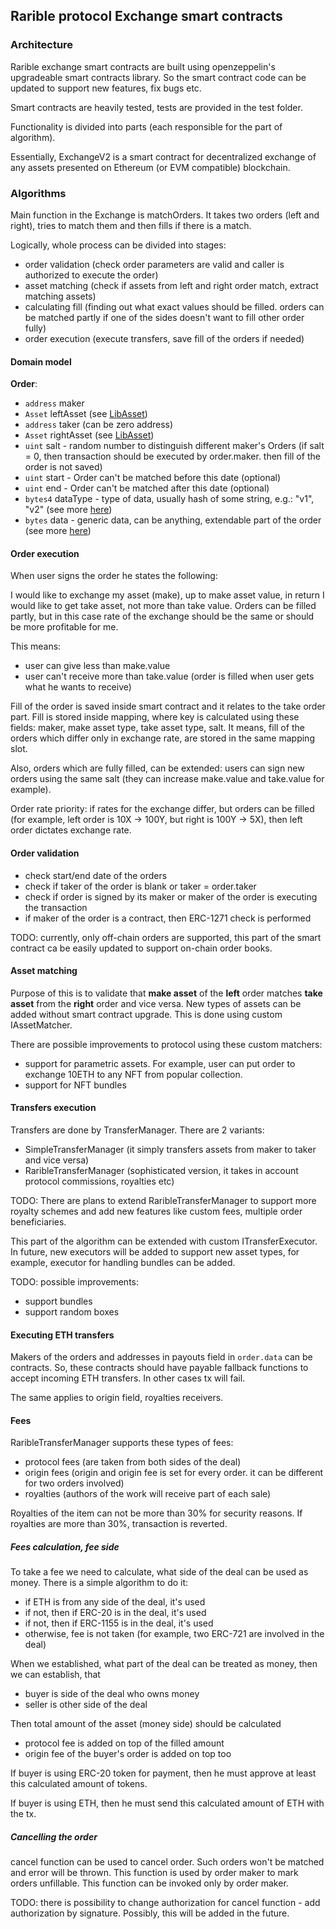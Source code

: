 ## Rarible protocol Exchange smart contracts

### Architecture

Rarible exchange smart contracts are built using openzeppelin's upgradeable smart contracts library. So the smart contract code can be updated to support new features, fix bugs etc.

Smart contracts are heavily tested, tests are provided in the test folder.

Functionality is divided into parts (each responsible for the part of algorithm).

Essentially, ExchangeV2 is a smart contract for decentralized exchange of any assets presented on Ethereum (or EVM compatible) blockchain.

### Algorithms

Main function in the Exchange is matchOrders. It takes two orders (left and right), tries to match them and then fills if there is a match.

Logically, whole process can be divided into stages:

- order validation (check order parameters are valid and caller is authorized to execute the order)
- asset matching (check if assets from left and right order match, extract matching assets)
- calculating fill (finding out what exact values should be filled. orders can be matched partly if one of the sides doesn't want to fill other order fully)
- order execution (execute transfers, save fill of the orders if needed)

#### Domain model

**Order**:

- `address` maker
- `Asset` leftAsset (see [LibAsset](../asset/contracts/LibAsset.md))
- `address` taker (can be zero address)
- `Asset` rightAsset (see [LibAsset](../asset/contracts/LibAsset.md))
- `uint` salt - random number to distinguish different maker's Orders (if salt = 0, then transaction should be executed by order.maker. then fill of the order is not saved)
- `uint` start - Order can't be matched before this date (optional)
- `uint` end - Order can't be matched after this date (optional)
- `bytes4` dataType - type of data, usually hash of some string, e.g.: "v1", "v2" (see more [here](./contracts/LibOrderData.md))
- `bytes` data - generic data, can be anything, extendable part of the order (see more [here](./contracts/LibOrderData.md))

#### Order execution

When user signs the order he states the following: 

I would like to exchange my asset (make), up to make asset value, in return I would like to get take asset, not more than take value. Orders can be filled partly, but in this case rate of the exchange should be the same or should be more profitable for me.

This means:
- user can give less than make.value
- user can't receive more than take.value (order is filled when user gets what he wants to receive)

Fill of the order is saved inside smart contract and it relates to the take order part. Fill is stored inside mapping, where key is calculated using these fields: maker, make asset type, take asset type, salt. It means, fill of the orders which differ only in exchange rate, are stored in the same mapping slot.

Also, orders which are fully filled, can be extended: users can sign new orders using the same salt (they can increase make.value and take.value for example).

Order rate priority: if rates for the exchange differ, but orders can be filled (for example, left order is 10X -> 100Y, but right is 100Y -> 5X), then left order dictates exchange rate. 

#### Order validation

- check start/end date of the orders
- check if taker of the order is blank or taker = order.taker
- check if order is signed by its maker or maker of the order is executing the transaction
- if maker of the order is a contract, then ERC-1271 check is performed

TODO: currently, only off-chain orders are supported, this part of the smart contract ca be easily updated to support on-chain order books.

#### Asset matching

Purpose of this is to validate that **make asset** of the **left** order matches **take asset** from the **right** order and vice versa.
New types of assets can be added without smart contract upgrade. This is done using custom IAssetMatcher.

There are possible improvements to protocol using these custom matchers:

- support for parametric assets. For example, user can put order to exchange 10ETH to any NFT from popular collection.
- support for NFT bundles

#### Transfers execution

Transfers are done by TransferManager. There are 2 variants:

- SimpleTransferManager (it simply transfers assets from maker to taker and vice versa)
- RaribleTransferManager (sophisticated version, it takes in account protocol commissions, royalties etc)

TODO: There are plans to extend RaribleTransferManager to support more royalty schemes and add new features like custom fees, multiple order beneficiaries.

This part of the algorithm can be extended with custom ITransferExecutor. In future, new executors will be added to support new asset types, for example, executor for handling bundles can be added.

TODO: possible improvements:

- support bundles
- support random boxes

#### Executing ETH transfers

Makers of the orders and addresses in payouts field in `order.data` can be contracts. So, these contracts should have payable fallback functions to accept incoming ETH transfers. In other cases tx will fail.

The same applies to origin field, royalties receivers.

#### Fees

RaribleTransferManager supports these types of fees:
- protocol fees (are taken from both sides of the deal)
- origin fees (origin and origin fee is set for every order. it can be different for two orders involved)
- royalties (authors of the work will receive part of each sale)

Royalties of the item can not be more than 30% for security reasons. If royalties are more than 30%, transaction is reverted.

##### Fees calculation, fee side

To take a fee we need to calculate, what side of the deal can be used as money.
There is a simple algorithm to do it:
- if ETH is from any side of the deal, it's used
- if not, then if ERC-20 is in the deal, it's used
- if not, then if ERC-1155 is in the deal, it's used
- otherwise, fee is not taken (for example, two ERC-721 are involved in the deal)

When we established, what part of the deal can be treated as money, then we can establish, that
- buyer is side of the deal who owns money
- seller is other side of the deal

Then total amount of the asset (money side) should be calculated
- protocol fee is added on top of the filled amount
- origin fee of the buyer's order is added on top too

If buyer is using ERC-20 token for payment, then he must approve at least this calculated amount of tokens.

If buyer is using ETH, then he must send this calculated amount of ETH with the tx.

##### Cancelling the order

cancel function can be used to cancel order. Such orders won't be matched and error will be thrown. This function is used by order maker to mark orders unfillable. This function can be invoked only by order maker.

TODO: there is possibility to change authorization for cancel function - add authorization by signature. Possibly, this will be added in the future.